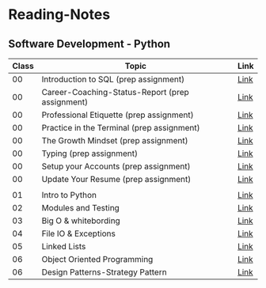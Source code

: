 # Reading-Notes

## Software Development - Python

| Class    |                 Topic                   |   Link      |
|----------|-----------------------------------------|-------------|
| 00       | Introduction to SQL (prep assignment)   | [Link](00-sql-Intro.md)|
| 00       | Career-Coaching-Status-Report (prep assignment)   | [Link](00-career-coaching-status-report.md)|
| 00       | Professional Etiquette (prep assignment)   | [Link](00-professional-etiquette.md)|
| 00       | Practice in the Terminal (prep assignment)| [Link](00-terminal-practice.md)|
| 00       | The Growth Mindset (prep assignment)| [Link](00-the-growth-mindset.md)|
| 00       | Typing (prep assignment)| [Link](00-typing.md)|
| 00       | Setup your Accounts (prep assignment)| [Link](00-setup-your-accounts.md)|
| 00       | Update Your Resume (prep assignment)| [Link](00-update-your-resume.md)|
|          |                                         |             |
| 01       | Intro to Python                         | [Link](01-class.md)|
| 02       | Modules and Testing                     | [Link](02-class.md)|
| 03       | Big O & whitebording                    | [Link](03-class.md)|
| 04       | File IO & Exceptions                    | [Link](04-class.md)|
| 05       | Linked Lists                            | [Link](05-class.md)|
| 06       | Object Oriented Programming             | [Link](06-class.md)|
| 06       | Design Patterns-Strategy Pattern        | [Link](07-class.md)|




<!-- 
| 07       | Guided Project 1                        | [Link](#)   |
| 08       | Guided Project 2                        | [Link](#)   |
| 09       | Guided Project 3                        | [Link](#)   |
| 10       | Guided Project 4                        | [Link](#)   |
| 11       | Stacks, Queues, Personal Pitch Workshop | [Link](#)   |
| 12       | Intro to Data Science                   | [Link](#)   |
| 13       | Data Analysis                           | [Link](#)   |
| 14       | Linear Regressions                      | [Link](#)   |
| 15       | Data Visualization                      | [Link](#)   |
| 16       | Trees, Job Search Workshop              | [Link](#)   | -->










